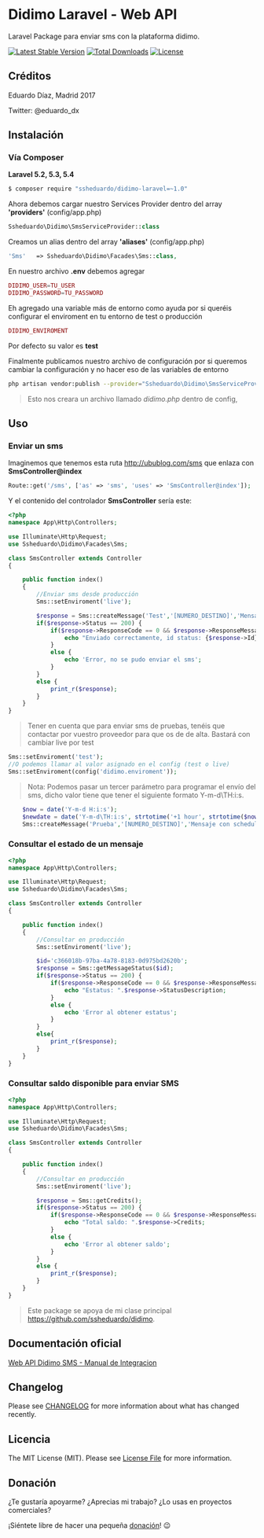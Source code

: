 Didimo Laravel - Web API
========================

Laravel Package para enviar sms con la plataforma didimo.

[![Latest Stable Version](https://poser.pugx.org/ssheduardo/didimo-laravel/v/stable)](https://packagist.org/packages/ssheduardo/didimo-laravel)
[![Total Downloads](https://poser.pugx.org/ssheduardo/didimo-laravel/downloads)](https://packagist.org/packages/ssheduardo/didimo-laravel)
[![License](https://poser.pugx.org/ssheduardo/didimo-laravel/license)](https://packagist.org/packages/ssheduardo/didimo-laravel)


## Créditos

Eduardo Díaz, Madrid 2017

Twitter: @eduardo_dx


## Instalación

### Vía Composer

**Laravel 5.2, 5.3, 5.4**
``` bash
$ composer require "ssheduardo/didimo-laravel=~1.0"
```

Ahora debemos cargar nuestro Services Provider dentro del array **'providers'** (config/app.php)

```php
Ssheduardo\Didimo\SmsServiceProvider::class
```

Creamos un alias dentro del array **'aliases'** (config/app.php)

```php
'Sms'   => Ssheduardo\Didimo\Facades\Sms::class,
```

En nuestro archivo **.env** debemos agregar

```php
DIDIMO_USER=TU_USER
DIDIMO_PASSWORD=TU_PASSWORD
```

Eh agregado una variable más de entorno como ayuda por si queréis configurar el enviroment en tu entorno de test o producción

```php
DIDIMO_ENVIROMENT
```
Por defecto su valor es **test**

Finalmente publicamos nuestro archivo de configuración por si queremos cambiar la configuración y no hacer eso de las variables de entorno

```bash
php artisan vendor:publish --provider="Ssheduardo\Didimo\SmsServiceProvider"
```
>Esto nos creara un archivo llamado *didimo.php* dentro de config,

## Uso

### Enviar un sms

Imaginemos que tenemos esta ruta http://ubublog.com/sms que enlaza con **SmsController@index**

```php
Route::get('/sms', ['as' => 'sms', 'uses' => 'SmsController@index']);
```

Y el contenido del controlador **SmsController** sería este:
``` php
<?php
namespace App\Http\Controllers;

use Illuminate\Http\Request;
use Ssheduardo\Didimo\Facades\Sms;

class SmsController extends Controller
{

    public function index()
    {
        //Enviar sms desde producción
        Sms::setEnviroment('live');

        $response = Sms::createMessage('Test','[NUMERO_DESTINO]','Mensaje de prueba');
        if($response->Status == 200) {
            if($response->ResponseCode == 0 && $response->ResponseMessage == 'Operation Success') {
                echo "Enviado correctamente, id status: {$response->Id}";
            }
            else {
                echo 'Error, no se pudo enviar el sms';
            }
        }
        else {
            print_r($response);
        }
    }
}

```

> Tener en cuenta que para enviar sms de pruebas, tenéis que contactar por vuestro proveedor para que os de de alta. Bastará con cambiar live por test

```php
Sms::setEnviroment('test');
//O podemos llamar al valor asignado en el config (test o live)
Sms::setEnviroment(config('didimo.enviroment'));
```

> Nota: Podemos pasar un tercer parámetro para programar el envío del sms, dicho valor tiene que tener el siguiente formato Y-m-d\TH:i:s.

```php
    $now = date('Y-m-d H:i:s');
    $newdate = date('Y-m-d\TH:i:s', strtotime('+1 hour', strtotime($now)));
    Sms::createMessage('Prueba','[NUMERO_DESTINO]','Mensaje con scheduler',$newdate);
```


### Consultar el estado de un mensaje

```php
<?php
namespace App\Http\Controllers;

use Illuminate\Http\Request;
use Ssheduardo\Didimo\Facades\Sms;

class SmsController extends Controller
{

    public function index()
    {
        //Consultar en producción
        Sms::setEnviroment('live');

        $id='c366018b-97ba-4a78-8183-0d975bd2620b';
        $response = Sms::getMessageStatus($id);
        if($response->Status == 200) {
            if($response->ResponseCode == 0 && $response->ResponseMessage == 'Operation Success') {
                echo "Estatus: ".$response->StatusDescription;
            }
            else {
                echo 'Error al obtener estatus';
            }
        }
        else{
            print_r($response);
        }
    }
}

```

### Consultar saldo disponible para enviar SMS

```php
<?php
namespace App\Http\Controllers;

use Illuminate\Http\Request;
use Ssheduardo\Didimo\Facades\Sms;

class SmsController extends Controller
{

    public function index()
    {
        //Consultar en producción
        Sms::setEnviroment('live');

        $response = Sms::getCredits();
        if($response->Status == 200) {
            if($response->ResponseCode == 0 && $response->ResponseMessage == 'Operation Success') {
                echo "Total saldo: ".$response->Credits;
            }
            else {
                echo 'Error al obtener saldo';
            }
        }
        else {
            print_r($response);
        }
    }
}

```
> Este package se apoya de mi clase principal https://github.com/ssheduardo/didimo.

## Documentación oficial
[Web API Didimo SMS - Manual de Integracion](https://goo.gl/j0yKRP)


## Changelog

Please see [CHANGELOG](CHANGELOG.md) for more information about what has changed recently.

## Licencia

The MIT License (MIT). Please see [License File](LICENSE.md) for more information.

## Donación

¿Te gustaría apoyarme?
¿Aprecias mi trabajo?
¿Lo usas en proyectos comerciales?

¡Siéntete libre de hacer una pequeña [donación](https://www.paypal.com/cgi-bin/webscr?cmd=_donations&business=ssh%2eeduardo%40gmail%2ecom&lc=ES&currency_code=EUR&bn=PP%2dDonationsBF%3abtn_donate_LG%2egif%3aNonHosted)! :wink:
